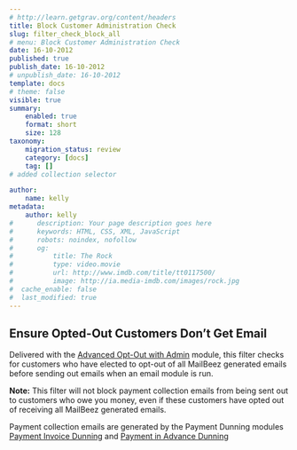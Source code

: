 ```yaml
---
# http://learn.getgrav.org/content/headers
title: Block Customer Administration Check
slug: filter_check_block_all
# menu: Block Customer Administration Check
date: 16-10-2012
published: true
publish_date: 16-10-2012
# unpublish_date: 16-10-2012
template: docs
# theme: false
visible: true
summary:
    enabled: true
    format: short
    size: 128
taxonomy:
    migration_status: review
    category: [docs]
    tag: []
# added collection selector

author:
    name: kelly
metadata:
    author: kelly
#      description: Your page description goes here
#      keywords: HTML, CSS, XML, JavaScript
#      robots: noindex, nofollow
#      og:
#          title: The Rock
#          type: video.movie
#          url: http://www.imdb.com/title/tt0117500/
#          image: http://ia.media-imdb.com/images/rock.jpg
#  cache_enable: false
#  last_modified: true
---
```


## Ensure Opted-Out Customers Don’t Get Email

Delivered with the [Advanced Opt-Out with Admin](http://www.mailbeez.com/documentation/configbeez/config_block_admin/) module, this filter checks for customers who have elected to opt-out of all MailBeez generated emails before sending out emails when an email module is run.

**Note:** This filter will not block payment collection emails from being sent out to customers who owe you money, even if these customers have opted out of receiving all MailBeez generated emails.

Payment collection emails are generated by the Payment Dunning modules [Payment Invoice Dunning](http://www.mailbeez.com/documentation/mailbeez/payment_invoice_dunning/) and [Payment in Advance Dunning](http://www.mailbeez.com/documentation/mailbeez/payment_inadvance_dunning/)
